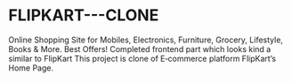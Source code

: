 # FLIPKART---CLONE
Online Shopping Site for Mobiles, Electronics, Furniture, Grocery, Lifestyle, Books &amp; More. Best Offers!
Completed frontend part which looks kind a similar to FlipKart
This project is clone of E‑commerce platform FlipKart’s Home Page.
